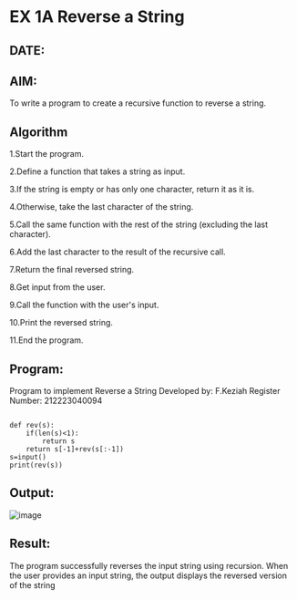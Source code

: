 # EX 1A Reverse a String
## DATE:
## AIM:
To write a program to create a recursive function to reverse a string.

## Algorithm
1.Start the program.

2.Define a function that takes a string as input.

3.If the string is empty or has only one character, return it as it is.

4.Otherwise, take the last character of the string.

5.Call the same function with the rest of the string (excluding the last character).

6.Add the last character to the result of the recursive call.

7.Return the final reversed string.

8.Get input from the user.

9.Call the function with the user's input.

10.Print the reversed string.

11.End the program. 

## Program:


Program to implement Reverse a String
Developed by: F.Keziah
Register Number:  212223040094


```

def rev(s):
    if(len(s)<1):
        return s
    return s[-1]+rev(s[:-1])
s=input()
print(rev(s))

```
## Output:
![image](https://github.com/user-attachments/assets/6c1d5052-0179-46b2-b869-30d9854a3b30)



## Result:
The program successfully reverses the input string using recursion. When the user provides an input string, the output displays the reversed version of the string
